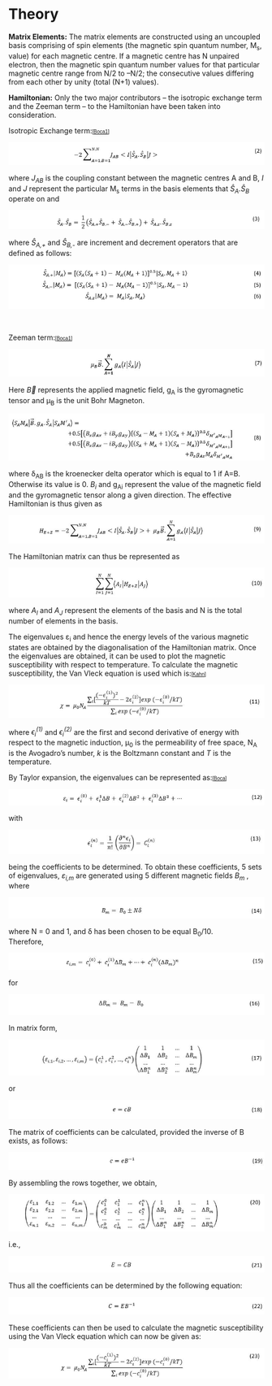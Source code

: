 <html><head></head><body>
<h1>Theory</h1>

<p></p>

<p><b>Matrix Elements:</b> The matrix elements are constructed using an uncoupled basis comprising of spin elements (the magnetic spin quantum number, M<sub>s</sub>, value) 
for each magnetic centre. If a magnetic centre has N unpaired electron, then the magnetic spin quantum number values for that particular magnetic centre range from N/2 
to –N/2; the consecutive values differing from each other by unity (total (N+1) values).</p>

<p><b>Hamiltonian:</b> Only the two major contributors – the isotropic exchange term and the Zeeman term – to the Hamiltonian have been taken into consideration.</p>
<p>Isotropic Exchange term:<font face="Arial, Helvetica, sans-serif" size="-2">[<a href="refs#Boca1" class="showTip Boca1">Boca1</a>]</font>  </p>

<p align="center"><img src="img/two.jpg" alt="eq. 2"><br /></p>
<p>where <i>J<sub>AB</sub></i> is the coupling constant between the magnetic centres A and B, <i>I</i> and <i>J</i> represent the particular M<sub>s</sub> terms in the basis elements 
that <i>S&#770<sub>A</sub>.S&#770<sub>B</sub></i> operate on and</p>

<p align="center"><img src="img/three.jpg" alt="eq. 3"><br /></p>
<p>where <i>S&#770<sub>A,+</sub></i> and <i>S&#770<sub>B,-</sub></i> are increment and decrement operators that are defined as follows: </p>

<p align="center"><img src="img/four_six.jpg" alt="eq. 4-6"><br /></p>
<br>

<p>Zeeman term:<font face="Arial, Helvetica, sans-serif" size="-2">[<a href="refs#Boca1" class="showTip Boca1">Boca1</a>]</font> </p>
<p align="center"><img src="img/seven.JPG" alt="eq. 7"><br /></p>
<p>Here <i>B&#8407</i> represents the applied magnetic field, g<sub>A</sub> is the gyromagnetic tensor and μ<sub>B</sub> is the unit Bohr Magneton.</p>

<p align="center"><img src="img/eight.jpg" alt="eq. 8"><br /></p>
<p>where δ<sub>AB</sub> is the kroenecker delta operator which is equal to 1 if A=B. Otherwise its value is 0. <i>B<sub>i</sub></i> and g<sub>Ai</sub> represent the value of 
the magnetic field and the gyromagnetic tensor along a given direction. The effective Hamiltonian is thus given as </p>

<p align="center"><img src="img/nine.JPG" alt="eq. 9"><br /></p>
<p>The Hamiltonian matrix can thus be represented as </p>

<p align="center"><img src="img/ten.JPG" alt="eq. 10"><br /></p>
<p>where <i>A<sub>I</sub></i> and <i>A<sub>J</sub></i> represent the elements of the basis and N is the total number of elements in the basis. </p>

<p>The eigenvalues ε<sub>i</sub>  and hence the energy levels of the various magnetic states are obtained by the diagonalisation of the Hamiltonian matrix. 
Once the eigenvalues are obtained, it can be used to plot the magnetic susceptibility with respect to temperature. To calculate the magnetic susceptibility, 
the Van Vleck equation is used which is:<font face="Arial, Helvetica, sans-serif" size="-2">[<a href="refs#Kahn" class="showTip Kahn">Kahn</a>]</font> </p>
<p align="center"><img src="img/eleven.JPG" alt="eq. 11"><br /></p>
<p>where <i>ϵ<sub>i</sub><sup>(1)</sup></i> and <i>ϵ<sub>i</sub><sup>(2)</sup></i> are the first and second derivative of energy with respect to the magnetic induction, μ<sub>0</sub> 
is the permeability of free space, N<sub>A</sub> is the Avogadro’s number, <i>k</i> is the Boltzmann constant and <i>T</i> is the temperature. </p>
<p>By Taylor expansion, the eigenvalues can be represented as:<font face="Arial, Helvetica, sans-serif" size="-2">[<a href="refs#Boca" class="showTip Boca">Boca</a>]</font> </p>

<p align="center"><img src="img/twelve.JPG" alt="eq. 12"><br /></p>
<p>with</p>

<p align="center"><img src="img/thirteen.JPG" alt="eq. 13"><br /></p>
<p>being the coefficients to be determined. To obtain these coefficients, 5 sets of eigenvalues, <i>ε<sub>i,m</sub></i> are generated using 5 different magnetic fields <i>B<sub>m</sub></i>
, where</p>

<p align="center"><img src="img/fourteen.JPG" alt="eq. 14"><br /></p>
<p>where N = 0 and 1, and δ has been chosen to be equal B<sub>0</sub>/10. <br>Therefore,</p>

<p align="center"><img src="img/fifteen.JPG" alt="eq. 15"><br /></p>
<p>for</p>

<p align="center"><img src="img/sixteen.JPG" alt="eq. 16"><br /></p>
<p>In matrix form,</p>

<p align="center"><img src="img/seventeen.JPG" alt="eq. 17"><br /></p>
<p>or</p>


<p align="center"><img src="img/eighteen.JPG" alt="eq. 18"><br /></p>
<p>The matrix of coefficients can be calculated, provided the inverse of B exists, as follows:</p>

<p align="center"><img src="img/nineteen.JPG" alt="eq. 19"><br /></p>
<p>By assembling the rows together, we obtain,</p>

<p align="center"><img src="img/twenty.JPG" alt="eq. 20"><br /></p>
<p>i.e., </p>


<p align="center"><img src="img/twenty_one.JPG" alt="eq. 21"><br /></p>
<p>Thus all the coefficients can be determined by the following equation:</p>

<p align="center"><img src="img/twenty_two.JPG" alt="eq. 22"><br /></p>
<p>These coefficients can then be used to calculate the magnetic susceptibility using the Van Vleck equation which can now be given as:</p>

<p align="center"><img src="img/twenty_three.JPG" alt="eq. 23"><br /></p>
<p></p>



</body></html>
